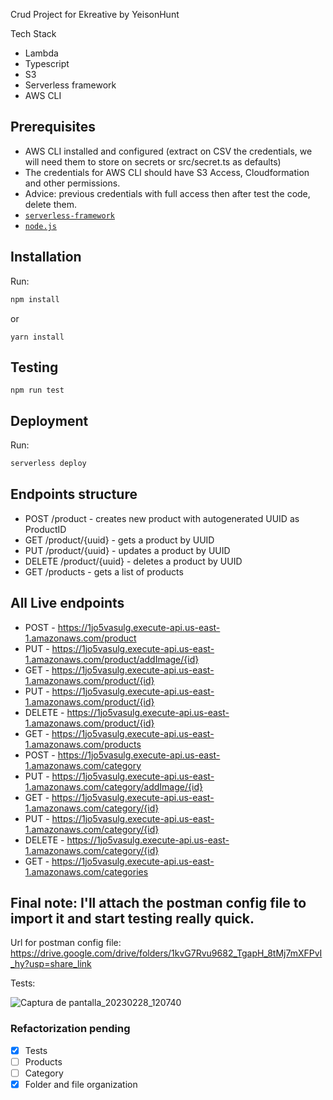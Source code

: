 Crud Project for Ekreative by YeisonHunt

Tech Stack

- Lambda
- Typescript
- S3
- Serverless framework
- AWS CLI

## Prerequisites

- AWS CLI installed and configured (extract on CSV the credentials, we will need them to store on secrets or src/secret.ts as defaults)
- The credentials for AWS CLI should have S3 Access, Cloudformation and other permissions.
- Advice: previous credentials with full access then after test the code, delete them.
- [`serverless-framework`](https://github.com/serverless/serverless)
- [`node.js`](https://nodejs.org)

## Installation

Run:

```bash
npm install
```

or

```
yarn install
```

## Testing

```
npm run test
```

## Deployment

Run:

```bash
serverless deploy
```

## Endpoints structure

- POST /product - creates new product with autogenerated UUID as ProductID
- GET /product/{uuid} - gets a product by UUID
- PUT /product/{uuid} - updates a product by UUID
- DELETE /product/{uuid} - deletes a product by UUID
- GET /products - gets a list of products



## All Live endpoints 

 - POST - https://1jo5vasulg.execute-api.us-east-1.amazonaws.com/product
 - PUT - https://1jo5vasulg.execute-api.us-east-1.amazonaws.com/product/addImage/{id}
 - GET - https://1jo5vasulg.execute-api.us-east-1.amazonaws.com/product/{id}
 - PUT - https://1jo5vasulg.execute-api.us-east-1.amazonaws.com/product/{id}
 - DELETE - https://1jo5vasulg.execute-api.us-east-1.amazonaws.com/product/{id}
 - GET - https://1jo5vasulg.execute-api.us-east-1.amazonaws.com/products
 - POST - https://1jo5vasulg.execute-api.us-east-1.amazonaws.com/category
 - PUT - https://1jo5vasulg.execute-api.us-east-1.amazonaws.com/category/addImage/{id}
 - GET - https://1jo5vasulg.execute-api.us-east-1.amazonaws.com/category/{id}
 - PUT - https://1jo5vasulg.execute-api.us-east-1.amazonaws.com/category/{id}
 - DELETE - https://1jo5vasulg.execute-api.us-east-1.amazonaws.com/category/{id}
 - GET - https://1jo5vasulg.execute-api.us-east-1.amazonaws.com/categories

 ## Final note: I'll attach the postman config file to import it and start testing really quick.

 Url for postman config file: https://drive.google.com/drive/folders/1kvG7Rvu9682_TgapH_8tMj7mXFPvI_hy?usp=share_link


 Tests: 

 ![Captura de pantalla_20230228_120740](https://user-images.githubusercontent.com/20606919/221759617-0b5d2b29-142f-44f9-b225-9208ba7fea8c.png)



### Refactorization pending


- [x] Tests
- [ ] Products 
- [ ] Category 
- [x] Folder and file organization
